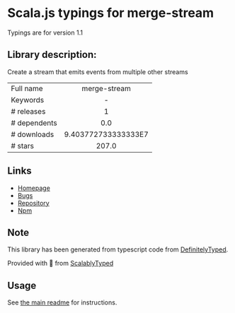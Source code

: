 
# Scala.js typings for merge-stream

Typings are for version 1.1

## Library description:
Create a stream that emits events from multiple other streams

|                    |                 |
| ------------------ | :-------------: |
| Full name          | merge-stream |
| Keywords           | - |
| # releases         | 1 |
| # dependents       | 0.0 |
| # downloads        | 9.403772733333333E7 |
| # stars            | 207.0 |

## Links
- [Homepage](https://github.com/grncdr/merge-stream#readme)
- [Bugs](https://github.com/grncdr/merge-stream/issues)
- [Repository](https://github.com/grncdr/merge-stream)
- [Npm](https://www.npmjs.com/package/merge-stream)
    


## Note
This library has been generated from typescript code from [DefinitelyTyped](https://definitelytyped.org).

Provided with :purple_heart: from [ScalablyTyped](https://github.com/oyvindberg/ScalablyTyped)

## Usage
See [the main readme](../../readme.md) for instructions.


